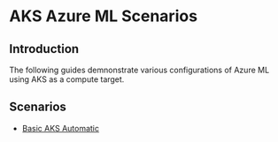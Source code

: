 # AKS Azure ML Scenarios

## Introduction

The following guides demnonstrate various configurations of Azure ML using AKS as a compute target.

## Scenarios

- [Basic AKS Automatic](./basic-aks-automatic.md)